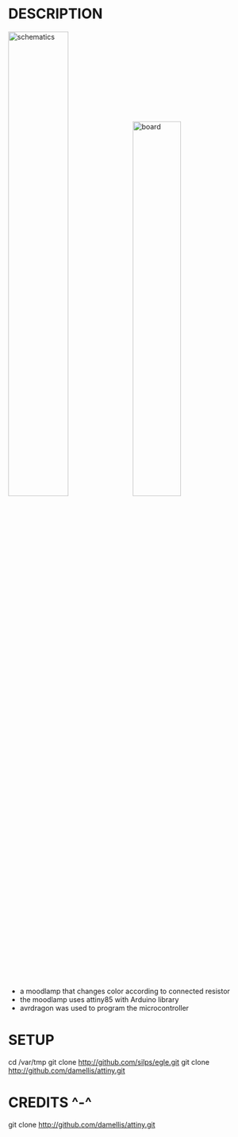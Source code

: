 DESCRIPTION
===========

<img alt="schematics" src="https://lh5.googleusercontent.com/-xo4kHrTopwQ/VKVRC58A4XI/AAAAAAAAJjY/okiYour8WRs/w1598-h712-no/egle_board.png" width="49%">
<img alt="board" src="https://lh4.googleusercontent.com/-D5yRFleiEgE/VKVRCjbrDVI/AAAAAAAAJjM/t-07aiDeYfs/w1592-h786-no/eagle_board.png" width="44%">

* a moodlamp that changes color according to connected resistor
* the moodlamp uses attiny85 with Arduino library
* avrdragon was used to program the microcontroller

SETUP
=====

cd /var/tmp
git clone http://github.com/silps/egle.git
git clone http://github.com/damellis/attiny.git

CREDITS ^-^
===========

git clone http://github.com/damellis/attiny.git
